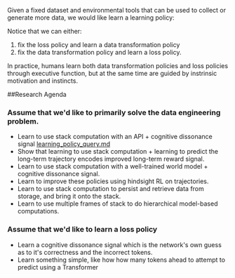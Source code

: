 Given a fixed dataset and environmental tools that can be used to collect or generate more data, we would like learn a learning policy:

Notice that we can either: 
1. fix the loss policy and learn a data transformation policy
2. fix the data transformation policy and learn a loss policy.

In practice, humans learn both data transformation policies and loss policies through executive function, but at the 
same time are guided by instrinsic motivation and instincts.

##Research Agenda

### Assume that we'd like to primarily solve the data engineering problem.

* Learn to use stack computation with an API + cognitive dissonance signal [learning_policy_query.md](learning_policy_query.md)
* Show that learning to use stack computation + learning to predict the long-term trajectory encodes improved 
  long-term reward signal.
* Learn to use stack computation with a well-trained world model + cognitive dissonance signal.
* Learn to improve these policies using hindsight RL on trajectories.
* Learn to use stack computation to persist and retrieve data from storage, and bring it onto the stack.
* Learn to use multiple frames of stack to do hierarchical model-based computations.

### Assume that we'd like to learn a loss policy

* Learn a cognitive dissonance signal which is the network's own guess as to it's correctness and the incorrect tokens. 
* Learn something simple, like how how many tokens ahead to attempt to predict using a Transformer